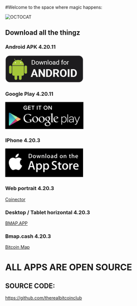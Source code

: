 <link rel="stylesheet" type="text/css" href="style.css">

#Welcome to the space where magic happens:

![OCTOCAT](<https://user-images.githubusercontent.com/30203863/71215319-517d2a80-22af-11ea-9ca8-206a2162c1cb.png> "OCTOCAT")

## Download all the thingz

### Android APK 4.20.11

<a href="https://github.com/theRealBitcoinClub/flutter_coinector/releases/download/public/app-release.apk" title="Android APK Download">
  <img alt="Android APK Download"
       title="Android APK Download"
       src="https://github.com/theRealBitcoinClub/therealbitcoinclub.github.io/raw/6460d5061b098532b4f81751c0a039b7a6926708/android-apk-download.png"
  />
</a>

### Google Play 4.20.11

<a href="https://play.google.com/store/apps/details?id=cash.bitcoinmap.coinector" title="Google Play Download">
  <img alt="Google Play Download"
       title="Google Play Download"
       src="https://github.com/theRealBitcoinClub/therealbitcoinclub.github.io/raw/master/app-download-playstore.png"
  />
</a>

### IPhone 4.20.3

<a href="http://coinector.app" title="IPhone App">
  <img alt="IPhone App"
       title="IPhone App"
       src="https://github.com/theRealBitcoinClub/therealbitcoinclub.github.io/raw/master/app-download-iphone.png"
  />
</a>

### Web portrait 4.20.3

[Coinector](http://coinector.app) 

### Desktop / Tablet horizontal 4.20.3

[BMAP.APP](http://bmap.app)

### Bmap.cash 4.20.3

[Bitcoin Map](http://bitcoinmap.cash)

# ALL APPS ARE OPEN SOURCE
## SOURCE CODE:
https://github.com/therealbitcoinclub
